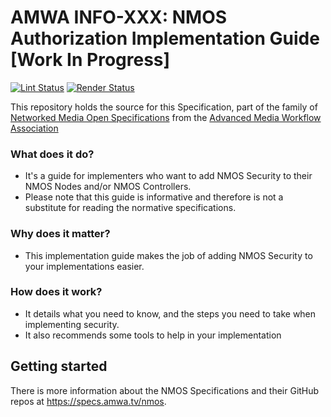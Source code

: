 # AMWA INFO-XXX: NMOS Authorization Implementation Guide \[Work In Progress\]

[![Lint Status](https://github.com/AMWA-TV/nmos-template/workflows/Lint/badge.svg)](https://github.com/AMWA-TV/nmos-template/actions?query=workflow%3ALint)
[![Render Status](https://github.com/AMWA-TV/nmos-template/workflows/Render/badge.svg)](https://github.com/AMWA-TV/nmos-template/actions?query=workflow%3ARender)

This repository holds the source for this Specification, part of the family of [Networked Media Open Specifications](https://specs.amwa.tv/nmos) from the [Advanced Media Workflow Association](https://amwa.tv)

<!-- INTRO-START -->

### What does it do?

- It's a guide for implementers who want to add NMOS Security to their NMOS Nodes and/or NMOS Controllers.
- Please note that this guide is informative and therefore is not a substitute for reading the normative specifications.

### Why does it matter?

- This implementation guide makes the job of adding NMOS Security to your implementations easier.

### How does it work?

- It details what you need to know, and the steps you need to take when implementing security.
- It also recommends some tools to help in your implementation

<!-- INTRO-END -->

## Getting started

There is more information about the NMOS Specifications and their GitHub repos at <https://specs.amwa.tv/nmos>.
